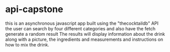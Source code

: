 # api-capstone
this is an asynchronous javascript app built using the "thecocktaildb" API
the user can search by four different categories and also have the fetch generate a random result
The results will display information about the drink along with a picture, the ingredients and measurements and
instructions on how to mix the drink.
